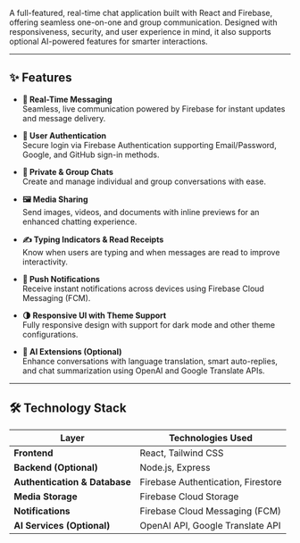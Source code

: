 
A full-featured, real-time chat application built with React and Firebase, offering seamless one-on-one and group communication. Designed with responsiveness, security, and user experience in mind, it also supports optional AI-powered features for smarter interactions.

---

## ✨ Features

- **🔴 Real-Time Messaging**  
  Seamless, live communication powered by Firebase for instant updates and message delivery.

- **🔐 User Authentication**  
  Secure login via Firebase Authentication supporting Email/Password, Google, and GitHub sign-in methods.

- **👥 Private & Group Chats**  
  Create and manage individual and group conversations with ease.

- **🖼️ Media Sharing**  
  Send images, videos, and documents with inline previews for an enhanced chatting experience.

- **✍️ Typing Indicators & Read Receipts**  
  Know when users are typing and when messages are read to improve interactivity.

- **🔔 Push Notifications**  
  Receive instant notifications across devices using Firebase Cloud Messaging (FCM).

- **🌗 Responsive UI with Theme Support**  
  Fully responsive design with support for dark mode and other theme configurations.

- **🤖 AI Extensions (Optional)**  
  Enhance conversations with language translation, smart auto-replies, and chat summarization using OpenAI and Google Translate APIs.

---

## 🛠️ Technology Stack

| Layer                | Technologies Used                                         |
|---------------------|-----------------------------------------------------------|
| **Frontend**         | React, Tailwind CSS                                       |
| **Backend (Optional)** | Node.js, Express                                       |
| **Authentication & Database** | Firebase Authentication, Firestore            |
| **Media Storage**    | Firebase Cloud Storage                                    |
| **Notifications**    | Firebase Cloud Messaging (FCM)                            |
| **AI Services (Optional)** | OpenAI API, Google Translate API                   |
